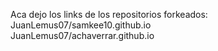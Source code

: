 Aca dejo los links de los repositorios forkeados: <br>
JuanLemus07/samkee10.github.io <br>
JuanLemus07/achaverrar.github.io
